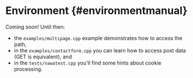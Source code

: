 Environment {#environmentmanual}
===

Coming soon! Until then:

- the `examples/multipage.cpp` example demonstrates how to access the path,
- in the `examples/contactform.cpp` you can learn how to access post data 
(GET is equivalent), and 
- in the `tests/nawatest.cpp` you'll find some hints about cookie 
processing.